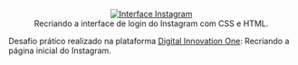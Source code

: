 <p align="center">
  <a href="https://lucasrmagalhaes.github.io/dio/" rel="nofollow">
    <img src="https://github.com/lucasrmagalhaes/dio/raw/master/img/capa.png" alt="Interface Instagram" style="max-width:100%;">
  </a>
  <br>
  Recriando a interface de login do Instagram com CSS e HTML.
</p>

Desafio prático realizado na plataforma <a href="https://web.digitalinnovation.one/home" target="_blank">Digital Innovation One</a>: Recriando a página inicial do Instagram.